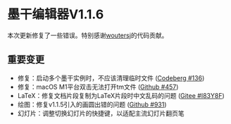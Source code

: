 # 墨干编辑器V1.1.6
本次更新修复了一些错误。特别感谢[woutersj](https://codeberg.org/woutersj)的代码贡献。

## 重要变更
+ 修复：启动多个墨干实例时，不应该清理临时文件 ([Codeberg #136](https://codeberg.org/XmacsLabs/mogan/issues/136))
+ 修复：macOS M1平台双击无法打开tm文件 ([Github #457](https://github.com/XmacsLabs/mogan/issues/457))
+ LaTeX：修复文档片段复制为LaTeX片段时中文乱码的问题 ([Gitee #I83Y8F](https://gitee.com/XmacsLabs/mogan/issues/I83Y8F))
+ 绘图：修复v1.1.5引入的画圆出错的问题 ([Github #931](https://github.com/XmacsLabs/mogan/issues/931))
+ 幻灯片：调整切换幻灯片的快捷键，以适配主流幻灯片翻页笔
